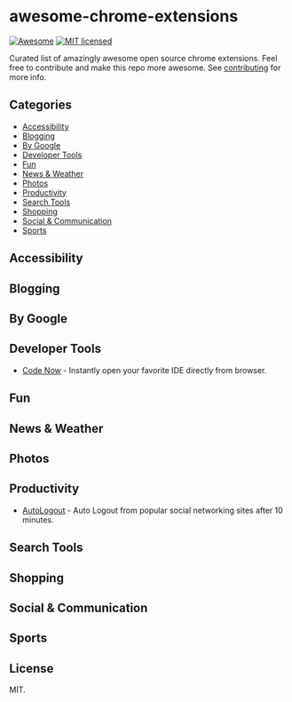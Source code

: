 # awesome-chrome-extensions
[![Awesome](https://cdn.rawgit.com/sindresorhus/awesome/d7305f38d29fed78fa85652e3a63e154dd8e8829/media/badge.svg)](https://github.com/sindresorhus/awesome)
[![MIT licensed](https://img.shields.io/badge/license-MIT-blue.svg)](https://github.com/v-adhithyan/awesome-chrome-extensions/blob/master/LICENSE)

Curated list of amazingly awesome open source chrome extensions. Feel free to contribute and make this repo more awesome. See [contributing](https://github.com/v-adhithyan/awesome-chrome-extensions/blob/master/CONTRIBUTING.md) for more info.

## Categories
- [Accessibility](#accessibility)
- [Blogging](#blogging)
- [By Google](#by-google)
- [Developer Tools](#developer-tools)
- [Fun](#fun)
- [News & Weather](#news-weather)
- [Photos](#photos)
- [Productivity](#productivity)
- [Search Tools](#search-tools)
- [Shopping](#shopping)
- [Social & Communication](#social-communication)
- [Sports](#sports)

## Accessibility

## Blogging

## By Google

## Developer Tools
* [Code Now](https://github.com/ashish1294/code-now) - Instantly open your favorite IDE directly from browser.

## Fun

## News & Weather

## Photos

## Productivity
* [AutoLogout](https://github.com/v-adhithyan/AutoLogout) - Auto Logout from popular social networking sites after 10 minutes.

## Search Tools

## Shopping

## Social & Communication

## Sports

## License

  MIT.
